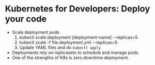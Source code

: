 # Kubernetes for Developers: Deploy your code

* Scale deployment pods
    1. kubectl scale deployment [deployment-name] --replicas=5
    2. kubectl scale -f file.deployment.yml --replicas=5
    3. Update YAML files and do `kubectl apply`
* Deployments rely on replicasets to schedule and manage pods.
* One of the strengths of K8s is zero downtime deployment.